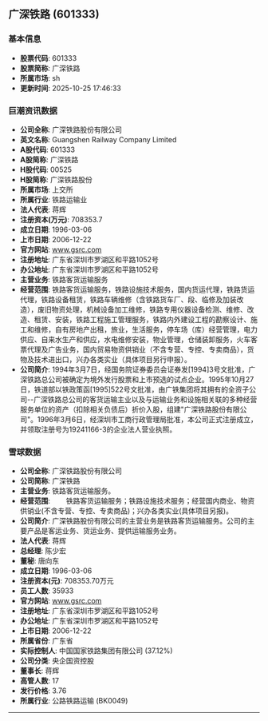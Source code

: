 ## 广深铁路 (601333)

### 基本信息

- **股票代码**: 601333
- **股票简称**: 广深铁路
- **所属市场**: sh
- **更新时间**: 2025-10-25 17:46:33

### 巨潮资讯数据

- **公司全称**: 广深铁路股份有限公司
- **英文名称**: Guangshen Railway Company Limited
- **A股代码**: 601333
- **A股简称**: 广深铁路
- **H股代码**: 00525
- **H股简称**: 广深铁路股份
- **所属市场**: 上交所
- **所属行业**: 铁路运输业
- **法人代表**: 蒋辉
- **注册资本(万元)**: 708353.7
- **成立日期**: 1996-03-06
- **上市日期**: 2006-12-22
- **官方网站**: www.gsrc.com
- **注册地址**: 广东省深圳市罗湖区和平路1052号
- **办公地址**: 广东省深圳市罗湖区和平路1052号
- **主营业务**: 铁路客货运输服务
- **经营范围**: 铁路客货运输服务，铁路设施技术服务，国内货运代理，铁路货运代理，铁路设备租赁，铁路车辆维修（含铁路货车厂、段、临修及加装改造），废旧物资处理，机械设备加工维修，铁路专用仪器设备检测、维修、改造、租赁、安装，铁路工程施工管理服务，铁路内外建设工程的勘察设计、施工和维修，自有房地产出租，旅业，生活服务，停车场（库）经营管理，电力供应、自来水生产和供应，水电维修安装，物业管理，仓储装卸服务，火车客票代理及广告业务，国内贸易物资供销业（不含专营、专控、专卖商品），货物及技术进出口，兴办各类实业（具体项目另行申报）。
- **公司简介**: 1994年3月7日，经国务院证券委员会证券发[1994]3号文批准，广深铁路总公司被确定为境外发行股票和上市预选的试点企业。1995年10月27日，铁道部以铁政策函[1995]522号文批准，由广铁集团将其拥有的全资子公司--广深铁路总公司的客货运输主业以及与运输业务和设施相关联的多种经营服务单位的资产（扣除相关负债后）折价入股，组建"广深铁路股份有限公司"。1996年3月6日，经深圳市工商行政管理局批准，本公司正式注册成立，并领取注册号为19241166-3的企业法人营业执照。

### 雪球数据

- **公司全称**: 广深铁路股份有限公司
- **公司简称**: 广深铁路
- **主营业务**: 铁路客货运输服务。
- **经营范围**: 　　铁路客货运输服务；铁路设施技术服务；经营国内商业、物资供销业(不含专营、专控、专卖商品)；兴办各类实业(具体项目另报)。
- **公司简介**: 广深铁路股份有限公司的主营业务是铁路客货运输服务。公司的主要产品是客运业务、货运业务、提供运输服务业务。
- **法人代表**: 蒋辉
- **总经理**: 陈少宏
- **董秘**: 唐向东
- **成立日期**: 1996-03-06
- **注册资本(元)**: 708353.70万元
- **员工人数**: 35933
- **官方网站**: www.gsrc.com
- **注册地址**: 广东省深圳市罗湖区和平路1052号
- **办公地址**: 广东省深圳市罗湖区和平路1052号
- **上市日期**: 2006-12-22
- **所属省份**: 广东省
- **实际控制人**: 中国国家铁路集团有限公司 (37.12%)
- **公司分类**: 央企国资控股
- **董事长**: 蒋辉
- **高管人数**: 17
- **发行价格**: 3.76
- **所属行业**: 公路铁路运输 (BK0049)

---